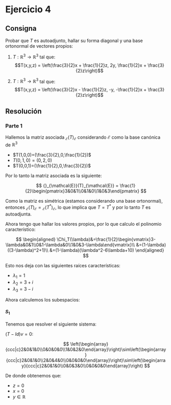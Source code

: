 # Ejercicio 4

## Consigna

Probar que $T$ es autoadjunto, hallar su forma diagonal y una base ortonormal de vectores propios:  

1. $T : \mathbb{R}^3 \to \mathbb{R}^3$ tal que:  
$$T(x,y,z) = \left(\frac{3}{2}x + \frac{1}{2}z, 2y, \frac{1}{2}x + \frac{3}{2}z\right)$$  

2. $T : \mathbb{R}^3 \to \mathbb{R}^3$ tal que:  
$$T(x,y,z) = \left(\frac{3}{2}x - \frac{1}{2}z, -y, -\frac{1}{2}x + \frac{3}{2}z\right)$$  

## Resolución

### Parte 1

Hallemos la matriz asociada ${}_{\mathcal{E}}(T)_{\mathcal{E}}$ considerando $\mathcal{E}$ como la base canónica de $\mathbb{R}^3$

- $T(1,0,0)=(\frac{3}{2},0,\frac{1}{2})$
- $T(0,1,0)=(0,2,0)$
- $T(0,0,1)=(\frac{1}{2},0,\frac{3}{2})$

Por lo tanto la matriz asociada es la siguiente:

$$
{}_{\mathcal{E}}(T)_{\mathcal{E}} = \frac{1}{2}\begin{pmatrix}3&0&1\\0&1&0\\1&0&3\end{pmatrix}
$$

Como la matriz es simétrica (estamos considerando una base ortonormal), entonces ${}_{\mathcal{E}}(T)_{\mathcal{E}}={}_{\mathcal{E}}(T^*)_{\mathcal{E}}$, lo que implica que $T=T^*$ y por lo tanto $T$ es autoadjunta.

Ahora tengo que hallar los valores propios, por lo que calculo el polinomio característico:

$$
\begin{aligned}
\Chi_T(\lambda)&=\frac{1}{2}\begin{vmatrix}3-\lambda&0&1\\0&1-\lambda&0\\1&0&3-\lambda\end{vmatrix}\\
&=(1-\lambda)((3-\lambda)^2+1)\\
&=(1-\lambda)(\lambda^2-6\lambda+10)
\end{aligned}
$$

Esto nos deja con las siguientes raíces características:

- $\lambda_1=1$
- $\lambda_2=3+i$
- $\lambda_3=3-i$

Ahora calculemos los subespacios:

#### $S_1$

Tenemos que resolver el siguiente sistema:

$(T-Id)v=0$:

$$
\left(\begin{array}{ccc|c}2&0&1&0\\0&0&0&0\\1&0&2&0\end{array}\right)\sim\left(\begin{array}{ccc|c}2&0&1&0\\2&0&4&0\\0&0&0&0\end{array}\right)\sim\left(\begin{array}{ccc|c}2&0&1&0\\0&0&3&0\\0&0&0&0\end{array}\right)
$$

De donde obtenemos que:

- $z=0$
- $x=0$
- $y\in\mathbb{R}$